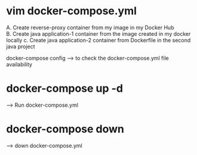 # vim docker-compose.yml

A.	Create reverse-proxy container from my image in my Docker Hub  
B.	Create java application-1 container from the image created in my docker locally
c.	Create java application-2 container from Dockerfile in the second java project  

docker-compose config --> to check the docker-compose.yml file availability

 # docker-compose up -d
 --> Run docker-compose.yml

 # docker-compose  down 
 --> down docker-compose.yml

